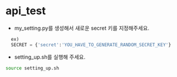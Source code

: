 # api_test

- my_setting.py를 생성해서 새로운 secret 키를 지정해주세요.
```python
  ex)
  SECRET = {'secret':'YOU_HAVE_TO_GENERATE_RANDOM_SECRET_KEY'}
```
- setting_up.sh를 실행해 주세요.
```bash
source setting_up.sh
```
